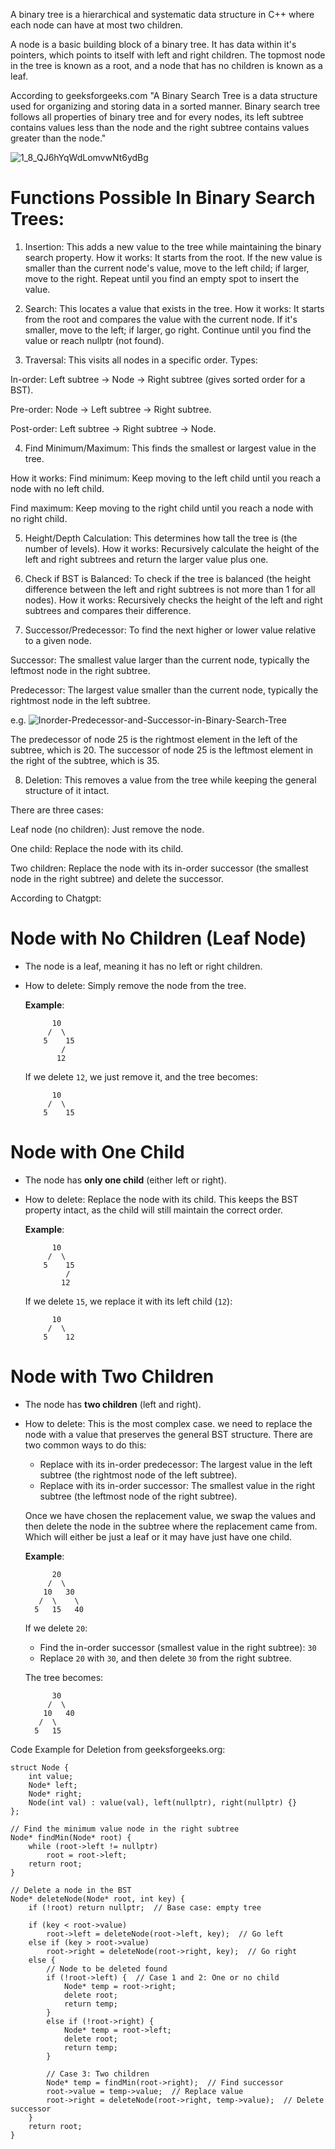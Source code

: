A binary tree is a hierarchical and systematic data structure in C++ where each node can have at most two children. 

A node is a basic building block of a binary tree. It has data within it's pointers, which points to itself with left and right children. The topmost node in the tree is known as a root, and a node that has no children is known as a leaf.

According to geeksforgeeks.com "A Binary Search Tree is a data structure used for organizing and storing data in a sorted manner. Binary search tree follows all properties of binary tree and for every nodes, its left subtree contains values less than the node and the right subtree contains values greater than the node."

 ![1_8_QJ6hYqWdLomvwNt6ydBg](https://github.com/user-attachments/assets/bc054bcb-ad05-4c03-acc0-758fe89a49f5)

# Functions Possible In Binary Search Trees:

1. Insertion: This adds a new value to the tree while maintaining the binary search property.
How it works: It starts from the root. If the new value is smaller than the current node's value, move to the left child; if larger, move to the right. Repeat until you find an empty spot to insert the value.

2. Search: This locates a value that exists in the tree.
How it works: It starts from the root and compares the value with the current node. If it's smaller, move to the left; if larger, go right. Continue until you find the value or reach nullptr (not found).

3. Traversal: This visits all nodes in a specific order.
Types:

In-order: Left subtree → Node → Right subtree (gives sorted order for a BST).

Pre-order: Node → Left subtree → Right subtree.

Post-order: Left subtree → Right subtree → Node.

4. Find Minimum/Maximum: This finds the smallest or largest value in the tree.

How it works:
Find minimum: Keep moving to the left child until you reach a node with no left child.

Find maximum: Keep moving to the right child until you reach a node with no right child.

5. Height/Depth Calculation: This determines how tall the tree is (the number of levels).
How it works: Recursively calculate the height of the left and right subtrees and return the larger value plus one.

6. Check if BST is Balanced: To check if the tree is balanced (the height difference between the left and right subtrees is not more than 1 for all nodes).
How it works: Recursively checks the height of the left and right subtrees and compares their difference.

7. Successor/Predecessor: To find the next higher or lower value relative to a given node.

Successor: The smallest value larger than the current node, typically the leftmost node in the right subtree.

Predecessor: The largest value smaller than the current node, typically the rightmost node in the left subtree.

e.g. ![Inorder-Predecessor-and-Successor-in-Binary-Search-Tree](https://github.com/user-attachments/assets/68cc5ffe-41ac-47bf-8470-36af5713f9be)
 
The predecessor of node 25 is the rightmost element in the left of the subtree, which is 20. The successor of node 25 is the leftmost element in the right of the subtree, which is 35.

8. Deletion: This removes a value from the tree while keeping the general structure  of it intact.

There are three cases:

Leaf node (no children): Just remove the node.

One child: Replace the node with its child.

Two children: Replace the node with its in-order successor (the smallest node in the right subtree) and delete the successor.

According to Chatgpt:

# **Node with No Children (Leaf Node)**

- The node is a leaf, meaning it has no left or right children.
- How to delete: Simply remove the node from the tree.

   **Example**:
   ```
         10
        /  \
       5    15
           /
          12
   ```
   If we delete `12`, we just remove it, and the tree becomes:
   ```
         10
        /  \
       5    15
   ```

# **Node with One Child**

- The node has **only one child** (either left or right).
- How to delete: Replace the node with its child. This keeps the BST property intact, as the child will still maintain the correct order.

   **Example**:
   ```
         10
        /  \
       5    15
            /
           12
   ```
   If we delete `15`, we replace it with its left child (`12`):
   ```
         10
        /  \
       5    12
   ```

# **Node with Two Children**

- The node has **two children** (left and right).
- How to delete: This is the most complex case. we need to replace the node with a value that preserves the general BST structure. There are two common ways to do this:

   - Replace with its in-order predecessor: The largest value in the left subtree (the rightmost node of the left subtree).
   - Replace with its in-order successor: The smallest value in the right subtree (the leftmost node of the right subtree).

   Once we have chosen the replacement value, we swap the values and then delete the node in the subtree where the replacement came from. Which will either be just a leaf or it may have just have one child.

   **Example**:
   ```
         20
        /  \
       10   30
      /  \    \
     5   15   40
   ```
   If we delete `20`:
   - Find the in-order successor (smallest value in the right subtree): `30`
   - Replace `20` with `30`, and then delete `30` from the right subtree.

   The tree becomes:
   ```
         30
        /  \
       10   40
      /  \
     5   15
   ```

Code Example for Deletion from geeksforgeeks.org:

```
struct Node {
    int value;
    Node* left;
    Node* right;
    Node(int val) : value(val), left(nullptr), right(nullptr) {}
};

// Find the minimum value node in the right subtree
Node* findMin(Node* root) {
    while (root->left != nullptr)
        root = root->left;
    return root;
}

// Delete a node in the BST
Node* deleteNode(Node* root, int key) {
    if (!root) return nullptr;  // Base case: empty tree

    if (key < root->value) 
        root->left = deleteNode(root->left, key);  // Go left
    else if (key > root->value) 
        root->right = deleteNode(root->right, key);  // Go right
    else {
        // Node to be deleted found
        if (!root->left) {  // Case 1 and 2: One or no child
            Node* temp = root->right;
            delete root;
            return temp;
        }
        else if (!root->right) {
            Node* temp = root->left;
            delete root;
            return temp;
        }

        // Case 3: Two children
        Node* temp = findMin(root->right);  // Find successor
        root->value = temp->value;  // Replace value
        root->right = deleteNode(root->right, temp->value);  // Delete successor
    }
    return root;
}
